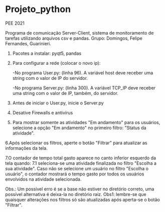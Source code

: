 # Projeto_python
PEE 2021    

Programa de comunicação Server-Client, sistema de monitoramento de tarefas utilizando arquivos csv e pandas.
Grupo: Domingos, Felipe Fernandes, Guarinieri.

1. Pacotes a instalar: pyqt5, pandas
2. Para configurar a rede (colocar o novo ip):

   -No programa User.py: (linha 96). A variável host deve receber uma string com o valor de IP do servidor.
   
   -No programa Server.py: (linha 300). A variável TCP_IP deve receber uma string com o valor de IP, também, do servidor.
   
3. Antes de iniciar o User.py, inicie o Server.py
4. Desative Firewalls e antivírus

5. Para mostrar somente as atividades "Em andamento" para os usuários, selecione a opção "Em andamento" no primeiro filtro: "Status da atividade".

6.Após selecionar os filtros, aperte o botão "Filtrar" para atualizar as informações da tela.

7.O contador de tempo total gasto aparece no canto inferior esquerdo da tela quando:
   7.1 seleciona-se uma atividade finalizada no filtro "Escolha a sua atividade". Caso não se selecione um usuário no filtro "Escolha o usuário", o contador mostrará 
   o tempo gasto por todos os usuários envolvidos na atividade selecionada.
   
Obs.: Um possível erro é se a base não estiver no diretório correto, uma possível alternativa é deixa-la no diretório raiz. 
Obs1: lembre-se que quaisquer alterações nos filtros só são atualizadas após aperta-se o botão "Filtrar".


